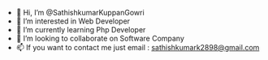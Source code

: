- 👋 Hi, I’m @SathishkumarKuppanGowri
- 👀 I’m interested in Web Developer
- 🌱 I’m currently learning Php Developer
- 💞️ I’m looking to collaborate on Software Company
- 📫 If you want to contact me just email : sathishkumark2898@gmail.com

<!---
SathishkumarKuppanGowri/SathishkumarKuppanGowri is a ✨ special ✨ repository because its `README.md` (this file) appears on your GitHub profile.
You can click the Preview link to take a look at your changes.
--->
